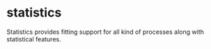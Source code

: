 # statistics

Statistics provides fitting support for all kind of processes along with statistical features.
